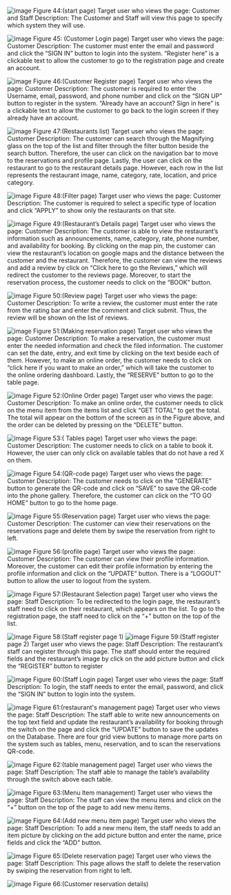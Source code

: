 
 ![image](https://user-images.githubusercontent.com/53852691/186566423-334fcbd7-2b8c-4bbe-a51c-78021a472aa3.png)
Figure 44:(start page)
Target user who views the page: Customer and Staff
Description: The Customer and Staff will view this page to specify which system they will use.

![image](https://user-images.githubusercontent.com/53852691/186565470-7ba95721-e3b5-457b-8481-ccf8a444a5ae.png)
Figure 45: (Customer Login page)
Target user who views the page: Customer 
Description: The customer must enter the email and password and click the “SIGN IN” button to login into the system. “Register here” is a clickable text to allow the customer to go to the registration page and create an account.

 
 ![image](https://user-images.githubusercontent.com/53852691/186565525-b9d333db-ac1f-4e0f-8909-b4b033e4300d.png)
Figure 46:(Customer Register page)
Target user who views the page: Customer 
Description: The customer is required to enter the Username, email, password, and phone number and click on the “SIGN UP” button to register in the system. “Already have an account? Sign in here” is a clickable text to allow the customer to go back to the login screen if they already have an account.
 
 ![image](https://user-images.githubusercontent.com/53852691/186565559-9e4e32e1-6250-4c98-aeed-f3296755cc96.png)
Figure 47:(Restaurants list)
Target user who views the page: Customer 
Description: The customer can search through the Magnifying glass on the top of the list and filter through the filter button beside the search button. Therefore, the user can click on the navigation bar to move to the reservations and profile page. Lastly, the user can click on the restaurant to go to the restaurant details page. However, each row in the list represents the restaurant image, name, category, rate, location, and price category.

![image](https://user-images.githubusercontent.com/53852691/186565616-da45231f-6e6c-4ad9-ac51-2b9839af1948.png)
Figure 48:(Filter page)
Target user who views the page: Customer 
Description: The customer is required to select a specific type of location and click “APPLY” to show only the restaurants on that site.



 ![image](https://user-images.githubusercontent.com/53852691/186565643-0e050a12-0b32-4a58-9e24-0c070ad9a3b1.png)
Figure 49:(Restaurant’s Details page)
Target user who views the page: Customer 
Description: The customer is able to view the restaurant’s information such as announcements, name, category, rate, phone number, and availability for booking. By clicking on the map pin, the customer can view the restaurant’s location on google maps and the distance between the customer and the restaurant. Therefore, the customer can view the reviews and add a review by click on “Click here to go the Reviews,” which will redirect the customer to the reviews page. Moreover, to start the reservation process, the customer needs to click on the “BOOK” button.
 
 ![image](https://user-images.githubusercontent.com/53852691/186565666-2d7b328f-0869-47f6-a5d0-b5c6dc17efc1.png)
Figure 50:(Review page)
Target user who views the page: Customer 
Description: To write a review, the customer must enter the rate from the rating bar and enter the comment and click submit. Thus, the review will be shown on the list of reviews.
 
 ![image](https://user-images.githubusercontent.com/53852691/186565760-99565776-1247-4daf-b8c3-c786d644baf2.png)
Figure 51:(Making reservation page)
Target user who views the page: Customer 
Description: To make a reservation, the customer must enter the needed information and check the filed information. The customer can set the date, entry, and exit time by clicking on the text beside each of them. However, to make an online order, the customer needs to click on “click here if you want to make an order,” which will take the customer to the online ordering dashboard. Lastly, the “RESERVE” button to go to the table page.

 ![image](https://user-images.githubusercontent.com/53852691/186565815-af2fd97a-1e28-4137-b3c6-c092412173e9.png)
Figure 52:(Online Order page)
Target user who views the page: Customer 
Description: To make an online order, the customer needs to click on the menu item from the items list and click “GET TOTAL” to get the total. The total will appear on the bottom of the screen as in the Figure above, and the order can be deleted by pressing on the “DELETE” button.

 ![image](https://user-images.githubusercontent.com/53852691/186565847-3376e52b-ba25-4f70-972b-035637f7cbc0.png)
Figure 53:( Tables page)
Target user who views the page: Customer 
Description: The customer needs to click on a table to book it. However, the user can only click on available tables that do not have a red X on them. 


 ![image](https://user-images.githubusercontent.com/53852691/186565870-9cb246f1-c99b-4dea-9dbd-548393a3dbae.png)
Figure 54:(QR-code page)
Target user who views the page: Customer 
Description: The customer needs to click on the “GENERATE” button to generate the QR-code and click on “SAVE” to save the QR-code into the phone gallery. Therefore, the customer can click on the “TO GO HOME” button to go to the home page.

 ![image](https://user-images.githubusercontent.com/53852691/186565901-37efeec8-a180-43f1-b404-075953fff8fd.png)
Figure 55:(Reservation page)
Target user who views the page: Customer 
Description: The customer can view their reservations on the reservations page and delete them by swipe the reservation from right to left.

 ![image](https://user-images.githubusercontent.com/53852691/186565978-dd161e2e-3729-4e0f-a5e9-ce8d4f216605.png)
Figure 56:(profile page)
Target user who views the page: Customer 
Description: The customer can view their profile information. Moreover, the customer can edit their profile information by entering the profile information and click on the “UPDATE” button. There is a “LOGOUT” button to allow the user to logout from the system. 

 ![image](https://user-images.githubusercontent.com/53852691/186565994-934dde7a-0f5a-452c-b588-d347e55debc5.png)
Figure 57:(Restaurant Selection page)
Target user who views the page: Staff 
Description: To be redirected to the login page, the restaurant’s staff need to click on their restaurant, which appears on the list. To go to the registration page, the staff need to click on the “+” button on the top of the list.

 ![image](https://user-images.githubusercontent.com/53852691/186566019-a3005621-a030-464c-9e9e-55e5e964282e.png)
Figure 58:(Staff register page 1)
 ![image](https://user-images.githubusercontent.com/53852691/186566034-d8bf881e-439b-46bd-a968-35a8fc250daf.png)
Figure 59:(Staff register page 2)
Target user who views the page: Staff 
Description: The restaurant’s staff can register through this page. The staff should enter the required fields and the restaurant’s image by click on the add picture button and click the “REGISTER” button to register 
 
 ![image](https://user-images.githubusercontent.com/53852691/186566053-e620c342-72ea-47d4-9c94-1adcfc3710ed.png)
Figure 60:(Staff Login page)
Target user who views the page: Staff 
Description: To login, the staff needs to enter the email, password, and click the “SIGN IN” button to login into the system.


 ![image](https://user-images.githubusercontent.com/53852691/186566073-47ab585d-d511-4a8a-a96d-103caf42bd59.png)
Figure 61:(restaurant's management page)
Target user who views the page: Staff 
Description: The staff able to write new announcements on the top text field and update the restaurant’s availability for booking through the switch on the page and click the “UPDATE” button to save the updates on the Database. There are four grid view buttons to manage more parts on the system such as tables, menu, reservation, and to scan the reservations QR-code.
 
 ![image](https://user-images.githubusercontent.com/53852691/186566115-cc21b8e5-4472-432f-9317-5bca57499032.png)
Figure 62:(table management page)
Target user who views the page: Staff 
Description: The staff able to manage the table’s availability through the switch above each table.

 ![image](https://user-images.githubusercontent.com/53852691/186566127-ca05c671-1114-4e68-b274-227217512922.png)
Figure 63:(Menu Item management)
Target user who views the page: Staff 
Description: The staff can view the menu items and click on the “+” button on the top of the page to add new menu items.
 
 ![image](https://user-images.githubusercontent.com/53852691/186566149-14d6b291-3be7-46a3-b437-e0aa3e77498e.png)
Figure 64:(Add new menu item page)
Target user who views the page: Staff 
Description: To add a new menu item, the staff needs to add an item picture by clicking on the add picture button and enter the name, price fields and click the “ADD” button.
 
 ![image](https://user-images.githubusercontent.com/53852691/186566172-691a287f-5405-4a8a-b7db-5d85746a331c.png)
Figure 65:(Delete reservation page)
Target user who views the page: Staff 
Description: This page allows the staff to delete the reservation by swiping the reservation from right to left. 

![image](https://user-images.githubusercontent.com/53852691/186566190-55fe7149-cd58-48fe-97f1-7ed740ebfb49.png)
Figure 66:(Customer reservation details)

